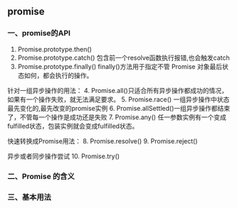 ## promise
### 一、promise的API
1. Promise.prototype.then()
2. Promise.prototype.catch() 包含前一个resolve函数执行报错,也会触发catch
3. Promise.prototype.finally() finally()方法用于指定不管 Promise 对象最后状态如何，都会执行的操作。

针对一组异步操作的用法：
4. Promise.all()只适合所有异步操作都成功的情况，如果有一个操作失败，就无法满足要求。
5. Promise.race() 一组异步操作中状态最先变化的,最先改变的promise实例
6. Promise.allSettled()一组异步操作都结束了，不管每一个操作是成功还是失败
7. Promise.any() 任一参数实例有一个变成fulfilled状态，包装实例就会变成fulfilled状态。

快速转换成Promise用法：
8. Promise.resolve() 
9. Promise.reject()

异步或者同步操作尝试
10. Promise.try()

### 二、Promise 的含义

### 三、基本用法
 
 





